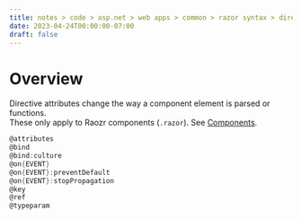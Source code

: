 ```yaml
---
title: notes > code > asp.net > web apps > common > razor syntax > directive attributes
date: 2023-04-24T00:00:00-07:00
draft: false
---
```


# Overview
Directive attributes change the way a component element is parsed or functions.  
These only apply to Raozr components (`.razor`).  See [Components](../../blazor/fundamentals/components/overview.md).
```cs
@attributes
@bind
@bind:culture
@on{EVENT}
@on{EVENT}:preventDefault
@on{EVENT}:stopPropagation
@key
@ref
@typeparam
```
